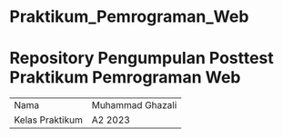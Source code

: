 # Praktikum_Pemrograman_Web

<h1>Repository Pengumpulan Posttest Praktikum Pemrograman Web</h1>
<table>

  <tr> 
    <td>Nama</td>
    <td>Muhammad Ghazali</td>
  </tr>
  <tr>
    <td>Kelas Praktikum</td>
    <td>A2 2023</td>
  </tr>
</table>
